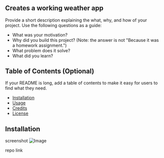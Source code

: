 # <Weather API>

## Creates a working weather app

Provide a short description explaining the what, why, and how of your project. Use the following questions as a guide:



- What was your motivation?
- Why did you build this project? (Note: the answer is not "Because it was a homework assignment.")
- What problem does it solve?
- What did you learn?

## Table of Contents (Optional)

If your README is long, add a table of contents to make it easy for users to find what they need.

- [Installation](#installation)
- [Usage](#usage)
- [Credits](#credits)
- [License](#license)

## Installation

screenshot
![Image](https://github.com/user-attachments/assets/a5269e23-529b-42e6-8446-20f7a1dc0ad0)

repo link

